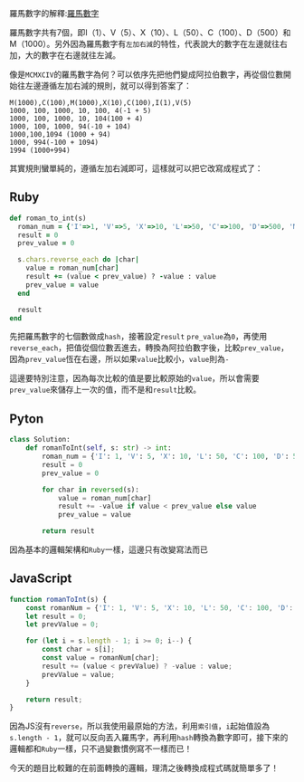 羅馬數字的解釋:[羅馬數字](https://zh.wikipedia.org/zh-tw/%E7%BD%97%E9%A9%AC%E6%95%B0%E5%AD%97)

羅馬數字共有7個，即Ⅰ（1）、Ⅴ（5）、Ⅹ（10）、Ⅼ（50）、Ⅽ（100）、Ⅾ（500）和Ⅿ（1000）。另外因為羅馬數字有`左加右減`的特性，代表說大的數字在左邊就往右加，大的數字在右邊就往左減。

像是`MCMXCIV`的羅馬數字為何？可以依序先把他們變成阿拉伯數字，再從個位數開始往左邊遵循左加右減的規則，就可以得到答案了：
```
M(1000),C(100),M(1000),X(10),C(100),I(1),V(5)
1000, 100, 1000, 10, 100, 4(-1 + 5)
1000, 100, 1000, 10, 104(100 + 4)
1000, 100, 1000, 94(-10 + 104)
1000,100,1094 (1000 + 94)
1000, 994(-100 + 1094) 
1994 (1000+994)
```
其實規則蠻單純的，遵循左加右減即可，這樣就可以把它改寫成程式了：

## Ruby
```ruby
def roman_to_int(s)
  roman_num = {'I'=>1, 'V'=>5, 'X'=>10, 'L'=>50, 'C'=>100, 'D'=>500, 'M'=>1000}
  result = 0
  prev_value = 0

  s.chars.reverse_each do |char|
    value = roman_num[char]
    result += (value < prev_value) ? -value : value
    prev_value = value
  end

  result
end
```

先把羅馬數字的七個數做成`hash`，接著設定`result` `pre_value`為`0`，再使用`reverse_each`，把值從個位數丟進去，轉換為阿拉伯數字後，比較`prev_value`，因為`prev_value`恆在右邊，所以如果`value`比較小，`value`則為`-`

這邊要特別注意，因為每次比較的值是要比較原始的`value`，所以會需要`prev_value`來儲存上一次的值，而不是和`result`比較。

## Pyton

```python
class Solution:
    def romanToInt(self, s: str) -> int:
        roman_num = {'I': 1, 'V': 5, 'X': 10, 'L': 50, 'C': 100, 'D': 500, 'M': 1000}
        result = 0
        prev_value = 0

        for char in reversed(s):
            value = roman_num[char]
            result += -value if value < prev_value else value
            prev_value = value

        return result
```

因為基本的邏輯架構和`Ruby`一樣，這邊只有改變寫法而已

## JavaScript
```javascript
function romanToInt(s) {
    const romanNum = {'I': 1, 'V': 5, 'X': 10, 'L': 50, 'C': 100, 'D': 500, 'M': 1000};
    let result = 0;
    let prevValue = 0;

    for (let i = s.length - 1; i >= 0; i--) {
        const char = s[i];
        const value = romanNum[char];
        result += (value < prevValue) ? -value : value;
        prevValue = value;
    }

    return result;
}
```

因為JS沒有`reverse`，所以我使用最原始的方法，利用`索引值`，`i`起始值設為`s.length - 1`，就可以反向丟入羅馬字，再利用`hash`轉換為數字即可，接下來的邏輯都和`Ruby`一樣，只不過變數慣例寫不一樣而已！

今天的題目比較難的在前面轉換的邏輯，理清之後轉換成程式碼就簡單多了！

